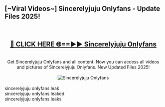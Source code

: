 <h2>[~Viral Videos~] Sincerelyjuju Onlyfans - Update Files 2025!</h2>
<br>
<div align="center">
<h2><a href="https://betterlinks.top/A2PfLJ" rel="nofollow">🔴 CLICK HERE 🌐==►► Sincerelyjuju Onlyfans</a></h2>
<br>
Get Sincerelyjuju Onlyfans and all content. Now you can access all videos and pictures of Sincerelyjuju Onlyfans. New Updated Files 2025!
<br>
<br>
<a href="https://betterlinks.top/A2PfLJ" rel="nofollow" data-target="animated-image.originalLink"><img src="https://i.ibb.co.com/WyWwxjT/player-gif2.gif" alt="Sincerelyjuju Onlyfans" style="max-width: 100%; display: inline-block;" data-target="animated-image.originalImage"></a>
</div>
<br>
sincerelyjuju onlyfans leak<br>
sincerelyjuju onlyfans leaked<br>
sincerelyjuju onlyfans leaks